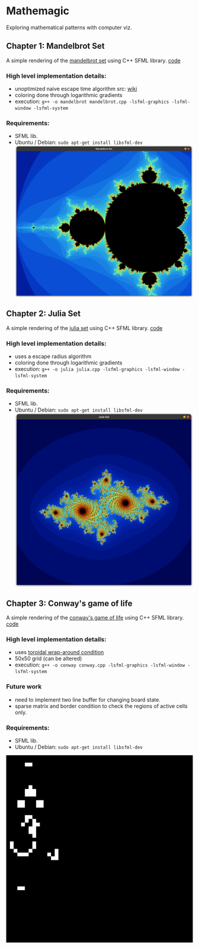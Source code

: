 # Mathemagic
Exploring mathematical patterns with computer viz.

## Chapter 1: Mandelbrot Set
A simple rendering of the [mandelbrot set](https://en.wikipedia.org/wiki/Mandelbrot_set) using C++ SFML library. [code](/mandelbrot_sfml/mandelbrot.cpp)  
### High level implementation details:
- unoptimized naive escape time algorithm src: [wiki](https://en.wikipedia.org/wiki/Plotting_algorithms_for_the_Mandelbrot_set#Escape_time_algorithm)
- coloring done through logarithmic gradients
- execution: `g++ -o mandelbrot mandelbrot.cpp -lsfml-graphics -lsfml-window -lsfml-system`  

### Requirements:
- SFML lib.
- Ubuntu / Debian: `sudo apt-get install libsfml-dev`
![mandelbrot](/mandelbrot_sfml/mandelbrot_viz.png)

## Chapter 2: Julia Set
A simple rendering of the [julia set](https://en.wikipedia.org/wiki/Julia_set) using C++ SFML library. [code](/julia_sfml/julia.cpp)  
### High level implementation details:
- uses a escape radius algorithm
- coloring done through logarithmic gradients
- execution: `g++ -o julia julia.cpp -lsfml-graphics -lsfml-window -lsfml-system`  

### Requirements:
- SFML lib.
- Ubuntu / Debian: `sudo apt-get install libsfml-dev`
![julia](/julia_sfml/julia.png)

## Chapter 3: Conway's game of life
A simple rendering of the [conway's game of life](https://en.wikipedia.org/wiki/Conway's_Game_of_Life) using C++ SFML library. [code](/conway/conway.cpp)  
### High level implementation details:
- uses [toroidal wrap-around condition](https://en.wikipedia.org/wiki/Conway's_Game_of_Life#Algorithms)
- 50x50 grid (can be altered)
- execution: `g++ -o conway conway.cpp -lsfml-graphics -lsfml-window -lsfml-system`  

### Future work
- need to implement two line buffer for changing board state.
- sparse matrix and border condition to check the regions of active cells only.

### Requirements:
- SFML lib.
- Ubuntu / Debian: `sudo apt-get install libsfml-dev`

![conway](/conway/conway_sim.gif)

